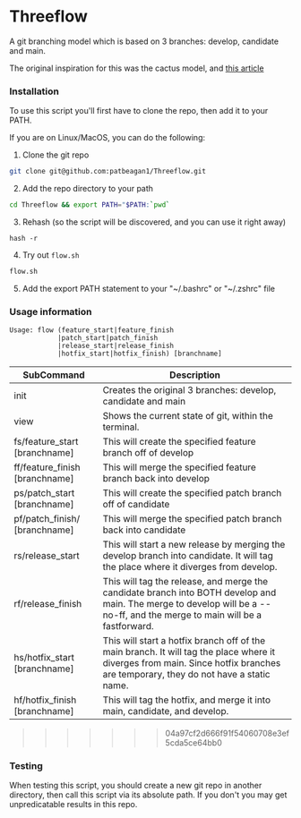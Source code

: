 # Threeflow
A git branching model which is based on 3 branches: develop, candidate and main.

The original inspiration for this was the cactus model, and [this article](https://www.nomachetejuggling.com/2017/04/09/a-different-branching-strategy/)

### Installation

To use this script you'll first have to clone the repo, then add it to your PATH. 

If you are on Linux/MacOS, you can do the following:

1. Clone the git repo
```bash 
git clone git@github.com:patbeagan1/Threeflow.git
```

2. Add the repo directory to your path
```bash
cd Threeflow && export PATH="$PATH:`pwd`
```

3. Rehash (so the script will be discovered, and you can use it right away)
```
hash -r
```

4. Try out `flow.sh`
```bash
flow.sh
```

5. Add the export PATH statement to your "~/.bashrc" or "~/.zshrc" file

### Usage information

```
Usage: flow (feature_start|feature_finish
            |patch_start|patch_finish
            |release_start|release_finish
            |hotfix_start|hotfix_finish) [branchname]
```

|SubCommand|Description|
|-|-|
|init|Creates the original 3 branches: develop, candidate and main|
|view|Shows the current state of git, within the terminal.|
|fs/feature_start [branchname]|This will create the specified feature branch off of develop|
|ff/feature_finish [branchname]|This will merge the specified feature branch back into develop|
|ps/patch_start [branchname]|    This will create the specified patch branch off of candidate|
|pf/patch_finish/ [branchname]|    This will merge the specified patch branch back into candidate|
|rs/release_start|    This will start a new release by merging the develop branch into candidate. It will tag the place where it diverges from develop.|
|rf/release_finish |    This will tag the release, and merge the candidate branch into BOTH develop and main. The merge to develop will be a --no-ff, and the merge to main will be a fastforward.|
|hs/hotfix_start [branchname]|    This will start a hotfix branch off of the main branch. It will tag the place where it diverges from main.    Since hotfix branches are temporary, they do not have a static name.|
|hf/hotfix_finish [branchname]|    This will tag the hotfix, and merge it into main, candidate, and develop.|
>>>>>>> 04a97cf2d666f91f54060708e3ef5cda5ce64bb0

### Testing

When testing this script, you should create a new git repo in another directory, then call this script via its absolute path. If you don't you may get unpredicatable results in this repo. 
